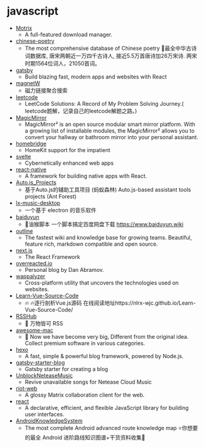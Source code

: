 # javascript
- [Motrix](https://github.com/agalwood/Motrix)
  - A full-featured download manager.
- [chinese-poetry](https://github.com/chinese-poetry/chinese-poetry)
  - The most comprehensive database of Chinese poetry 🧶最全中华古诗词数据库, 唐宋两朝近一万四千古诗人, 接近5.5万首唐诗加26万宋诗. 两宋时期1564位词人，21050首词。
- [gatsby](https://github.com/gatsbyjs/gatsby)
  - Build blazing fast, modern apps and websites with React
- [magnetW](https://github.com/xiandanin/magnetW)
  - 磁力链接聚合搜索
- [leetcode](https://github.com/azl397985856/leetcode)
  - LeetCode Solutions: A Record of My Problem Solving Journey.( leetcode题解，记录自己的leetcode解题之路。)
- [MagicMirror](https://github.com/MichMich/MagicMirror)
  - MagicMirror² is an open source modular smart mirror platform. With a growing list of installable modules, the MagicMirror² allows you to convert your hallway or bathroom mirror into your personal assistant.
- [homebridge](https://github.com/nfarina/homebridge)
  - HomeKit support for the impatient
- [svelte](https://github.com/sveltejs/svelte)
  - Cybernetically enhanced web apps
- [react-native](https://github.com/facebook/react-native)
  - A framework for building native apps with React.
- [Auto.js_Projects](https://github.com/SuperMonster003/Auto.js_Projects)
  - 基于Auto.js的辅助工具项目 (蚂蚁森林) Auto.js-based assistant tools projects (Ant Forest)
- [lx-music-desktop](https://github.com/lyswhut/lx-music-desktop)
  - 一个基于 electron 的音乐软件
- [baiduyun](https://github.com/syhyz1990/baiduyun)
  - 🖖油猴脚本 一个脚本搞定百度网盘下载 https://www.baiduyun.wiki
- [outline](https://github.com/outline/outline)
  - The fastest wiki and knowledge base for growing teams. Beautiful, feature rich, markdown compatible and open source.
- [next.js](https://github.com/zeit/next.js)
  - The React Framework
- [overreacted.io](https://github.com/gaearon/overreacted.io)
  - Personal blog by Dan Abramov.
- [wappalyzer](https://github.com/AliasIO/wappalyzer)
  - Cross-platform utility that uncovers the technologies used on websites.
- [Learn-Vue-Source-Code](https://github.com/NLRX-WJC/Learn-Vue-Source-Code)
  - 🔥 🔥逐行剖析Vue.js源码 在线阅读地址https://nlrx-wjc.github.io/Learn-Vue-Source-Code/
- [RSSHub](https://github.com/DIYgod/RSSHub)
  - 🍰 万物皆可 RSS
- [awesome-mac](https://github.com/jaywcjlove/awesome-mac)
  -  Now we have become very big, Different from the original idea. Collect premium software in various categories.
- [hexo](https://github.com/hexojs/hexo)
  - A fast, simple & powerful blog framework, powered by Node.js.
- [gatsby-starter-blog](https://github.com/gatsbyjs/gatsby-starter-blog)
  - Gatsby starter for creating a blog
- [UnblockNeteaseMusic](https://github.com/nondanee/UnblockNeteaseMusic)
  - Revive unavailable songs for Netease Cloud Music
- [riot-web](https://github.com/vector-im/riot-web)
  - A glossy Matrix collaboration client for the web.
- [react](https://github.com/facebook/react)
  - A declarative, efficient, and flexible JavaScript library for building user interfaces.
- [AndroidKnowledgeSystem](https://github.com/feelschaotic/AndroidKnowledgeSystem)
  - The most complete Android advanced route knowledge map ⭐️你想要的最全 Android 进阶路线知识图谱+干货资料收集🚀
